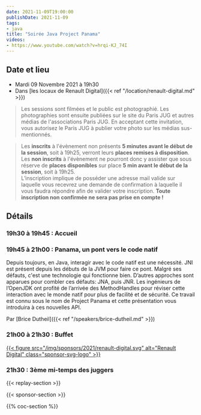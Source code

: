 ```yaml
---
date: 2021-11-09T19:00:00
publishDate: 2021-11-09
tags:
- java
title: "Soirée Java Project Panama"
videos: 
- https://www.youtube.com/watch?v=hrqi-KJ_74I
---
```


## Date et lieu

* Mardi 09 Novembre 2021 à 19h30
* Dans [les locaux de Renault Digital]({{< ref "/location/renault-digital.md" >}})

> Les sessions sont filmées et le public est photographié. Les photographies sont ensuite publiées sur le site du Paris JUG et autres médias de l'associations Paris JUG. En acceptant cette invitation, vous autorisez le Paris JUG à publier votre photo sur les médias sus-mentionnés.

> Les **inscrits** à l'évènement non présents **5 minutes avant le début de la session**, soit à 19h25, verront leurs **places remises à disposition**.  
Les **non inscrits** à l'évènement ne pourront donc y assister que sous réserve de **places disponibles** sur place **5 min avant le début de la session**, soit à 19h25.  
L’inscription implique de posséder une adresse mail valide sur laquelle vous recevrez une demande de confirmation à laquelle il vous faudra répondre afin de valider votre inscription.
**Toute inscription non confirmée ne sera pas prise en compte !**

## Détails

### 19h30 à 19h45 : Accueil

### 19h45 à 21h00 : Panama, un pont vers le code natif

Depuis toujours, en Java, interagir avec le code natif est une nécessité. JNI est présent depuis les débuts de la JVM pour faire ce pont. Malgré ses défauts, c'est une technologie qui fonctionne bien. D’autres approches sont apparues pour combler ces défauts: JNA, puis JNR. Les ingénieurs de l’OpenJDK ont profité de l’arrivée des MethodHandles pour réviser cette interaction avec le monde natif pour plus de facilité et de sécurité. Ce travail est connu sous le nom de Project Panama et cette présentation vous introduira à ces nouvelles API.

Par [Brice Dutheil]({{< ref "/speakers/brice-dutheil.md" >}})

### 21h00 à 21h30 : Buffet

[{{< figure src="/img/sponsors/2021/renault-digital.svg" alt="Renault Digital" class="sponsor-svg-logo" >}}](https://www.renaultgroup.com/talents/nos-metiers/digital/)

### 21h30 : 3ème mi-temps des juggers

{{< replay-section >}}

{{< sponsor-section >}}

{{% coc-section %}}
